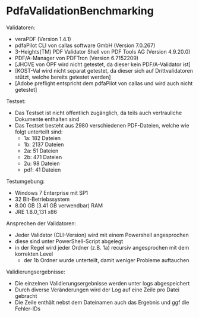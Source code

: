 # PdfaValidationBenchmarking

Validatoren:
* veraPDF (Version 1.4.1)
* pdfaPilot CLI von callas software GmbH (Version 7.0.267)
* 3-Heights(TM) PDF Validator Shell von PDF Tools AG (Version 4.9.20.0)
* PDF/A-Manager von PDFTron (Version 6.7152209)
* [JHOVE von OPF wird nicht getestet, da dieser kein PDF/A-Validator ist]
* [KOST-Val wird nicht separat getestet, da dieser sich auf Drittvalidatoren stützt, welche bereits getestet werden]
* [Adobe preflight entspricht dem pdfaPilot von callas und wird auch nicht getestet]

Testset:
* Das Testset ist nicht öffentlich zugänglich, da teils auch vertrauliche Dokumente enthalten sind
* Das Testset besteht aus 2980 verschiedenen PDF-Dateien, welche wie folgt unterteilt sind:
  * 1a:  182 Dateien
  * 1b: 2137 Dateien
  * 2a:   51 Dateien
  * 2b:  471 Dateien
  * 2u:   98 Dateien
  * pdf:  41 Dateien
  
Testumgebung:
* Windows 7 Enterprise mit SP1
* 32 Bit-Betriebssystem
* 8.00 GB (3.41 GB verwendbar) RAM
* JRE 1.8.0_131 x86

Ansprechen der Validatoren:
* Jeder Validator (CLI-Version) wird mit einem Powershell angesprochen
* diese sind unter PowerShell-Script abgelegt
* in der Regel wird jeder Ordner (z.B. 1a) recursiv angesprochen mit dem korrekten Level
  * der 1b Ordner wurde unterteilt, damit weniger Probleme auftauchen 

Validierungsergebnisse:
* Die einzelnen Validierungsergebnisse werden unter logs abgespeichert
* Durch diverse Veränderungen wird der Log auf eine Zeile pro Datei gebracht
* Die Zeile enthält nebst dem Dateinamen auch das Ergebnis und ggf die Fehler-IDs
